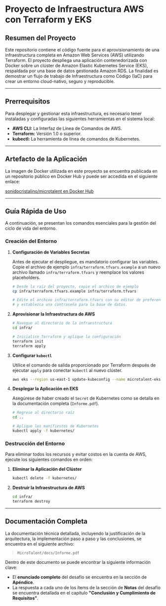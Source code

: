 # Proyecto de Infraestructura AWS con Terraform y EKS

## Resumen del Proyecto

Este repositorio contiene el código fuente para el aprovisionamiento de una infraestructura completa en Amazon Web Services (AWS) utilizando Terraform. El proyecto despliega una aplicación contenedorizada con Docker sobre un clúster de Amazon Elastic Kubernetes Service (EKS), respaldada por una base de datos gestionada Amazon RDS. La finalidad es demostrar un flujo de trabajo de Infraestructura como Código (IaC) para crear un entorno cloud-nativo, seguro y reproducible.

---

## Prerrequisitos

Para desplegar y gestionar esta infraestructura, es necesario tener instaladas y configuradas las siguientes herramientas en el sistema local:

* **AWS CLI:** La Interfaz de Línea de Comandos de AWS.
* **Terraform:** Versión 1.0 o superior.
* **kubectl:** La herramienta de línea de comandos de Kubernetes.

---

## Artefacto de la Aplicación

La imagen de Docker utilizada en este proyecto se encuentra publicada en un repositorio público en Docker Hub y puede ser accedida en el siguiente enlace:

[sonidocristalino/microtalent en Docker Hub](https://hub.docker.com/r/sonidocristalino/microtalent)

---

## Guía Rápida de Uso

A continuación, se presentan los comandos esenciales para la gestión del ciclo de vida del entorno.

### Creación del Entorno

1.  **Configuración de Variables Secretas**
    
    Antes de ejecutar el despliegue, es mandatorio configurar las variables. Copie el archivo de ejemplo `infra/terraform.tfvars.example` a un nuevo archivo llamado `infra/terraform.tfvars` y reemplace los valores placeholders.
    
    ```bash
    # Desde la raíz del proyecto, copie el archivo de ejemplo
    cp infra/terraform.tfvars.example infra/terraform.tfvars
    
    # Edite el archivo infra/terraform.tfvars con su editor de preferencia
    # y establezca una contraseña para la base de datos.
    ```

2.  **Aprovisionar la Infraestructura de AWS**
    
    ```bash
    # Navegue al directorio de la infraestructura
    cd infra/
    
    # Inicialice Terraform y aplique la configuración
    terraform init
    terraform apply
    ```

3.  **Configurar `kubectl`**
    
    Utilice el comando de salida proporcionado por Terraform después de ejecutar `apply` para conectar `kubectl` al nuevo clúster.
    
    ```bash
    aws eks --region us-east-1 update-kubeconfig --name microtalent-eks-cluster
    ```

4.  **Desplegar la Aplicación en EKS**
    
    Asegúrese de haber creado el `Secret` de Kubernetes como se detalla en la documentación completa (`Informe.pdf`).
    
    ```bash
    # Regrese al directorio raíz
    cd ..

    # Aplique los manifiestos de Kubernetes
    kubectl apply -f kubernetes/
    ```

### Destrucción del Entorno

Para eliminar todos los recursos y evitar costos en la cuenta de AWS, ejecute los siguientes comandos en orden:

1.  **Eliminar la Aplicación del Clúster**
    ```bash
    kubectl delete -f kubernetes/
    ```

2.  **Destruir la Infraestructura de AWS**
    ```bash
    cd infra/
    terraform destroy
    ```

---

## Documentación Completa

La documentación técnica detallada, incluyendo la justificación de la arquitectura, la implementación paso a paso y las conclusiones, se encuentra en el siguiente archivo:

> `MicroTalent/docs/Informe.pdf`

Dentro de este documento se puede encontrar la siguiente información clave:
* El **enunciado completo** del desafío se encuentra en la sección de **Apéndice**.
* La respuesta a cada uno de los ítems de la sección de **Notas** del desafío se encuentra detallada en el capítulo **"Conclusión y Cumplimiento de Requisitos"**.